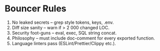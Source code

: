 # Bouncer Rules

1. No leaked secrets – grep style tokens, keys, .env.
2. Diff size sanity – warn if > 2 000 changed LOC.
3. Security foot-guns – eval, exec, SQL string concat.
4. Philosophy – must include doc-comment for every exported function.
5. Language linters pass (ESLint/Prettier/Clippy etc.).